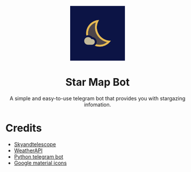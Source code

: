 <div align="center">
	<img src="assets/icon.png" alt="Icon" width="150"/>
    <h1>Star Map Bot</h1>
    <p>
    	A simple and easy-to-use telegram bot that provides you with stargazing infomation.
    </p>
</div>

# Credits
- [Skyandtelescope](https://skyandtelescope.org)
- [WeatherAPI](https://www.weatherapi.com)
- [Python telegram bot](https://github.com/python-telegram-bot/python-telegram-bot)
- [Google material icons](https://fonts.google.com/icons)